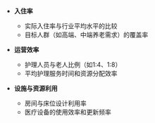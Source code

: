 - **入住率**
    - 实际入住率与行业平均水平的比较
    - 目标人群（如高端、中端养老需求）的覆盖率

- **运营效率**
    - 护理人员与老人比例（如1:4、1:8）
    - 平均护理服务时间和资源分配效率

- **设施与资源利用**
    - 房间与床位设计利用率
    - 医疗设备的使用效率和更新频率